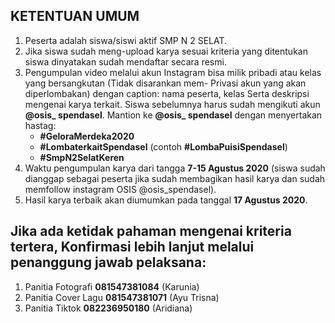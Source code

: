 ## KETENTUAN UMUM
1. Peserta adalah siswa/siswi aktif SMP N 2 SELAT.
2. Jika siswa sudah meng-upload karya sesuai kriteria yang ditentukan siswa dinyatakan sudah mendaftar secara resmi.
3. Pengumpulan video melalui akun Instagram bisa milik pribadi atau kelas yang bersangkutan (Tidak disarankan mem- Privasi akun yang akan diperlombakan) dengan caption: nama peserta, kelas Serta deskripsi mengenai karya terkait. Siswa sebelumnya harus sudah mengikuti akun **@osis_ spendasel**. Mantion ke **@osis_ spendasel** dengan menyertakan hastag:
    - **#GeloraMerdeka2020** 
    - **#LombaterkaitSpendasel** (contoh **#LombaPuisiSpendasel**) 
    - **#SmpN2SelatKeren**
 4. Waktu pengumpulan karya dari tangga **7-15 Agustus 2020** (siswa sudah dianggap sebagai peserta jika sudah membagikan hasil karya dan sudah memfollow instagram OSIS @osis_spendasel).
 5. Hasil karya terbaik akan diumumkan pada tanggal **17 Agustus 2020**.
 ## Jika ada ketidak pahaman mengenai kriteria tertera, Konfirmasi lebih lanjut melalui penanggung jawab pelaksana:
1. Panitia Fotografi **081547381084** (Karunia)
2. Panitia Cover Lagu **081547381071** (Ayu Trisna)
3. Panitia Tiktok **082236950180** (Aridiana)

